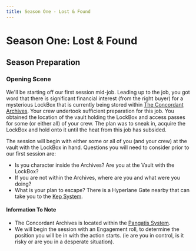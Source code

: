 ```yaml
---
title: Season One - Lost & Found
---
```


# Season One: Lost & Found

## Season Preparation

### Opening Scene

We'll be starting off our first session mid-job. Leading up to the job, you got word that there is significant financial interest (from the right buyer) for a mysterious LockBox that is currently being stored within [The Concordant Archives](/planets/concordant-archives). Your crew undertook sufficient preparation for this job. You obtained the location of the vault holding the LockBox and access passes for some (or either all) of your crew. The plan was to sneak in, acquire the LockBox and hold onto it until the heat from this job has subsided.

The session will begin with either some or all of you (and your crew) at the vault with the LockBox in hand. Questions you will need to consider prior to our first session are:

- Is you character inside the Archives? Are you at the Vault with the LockBox?
- If you are not within the Archives, where are you and what were you doing?
- What is your plan to escape? There is a Hyperlane Gate nearby that can take you to the [Kep System](/star-system/kep).

#### Information To Note

- The Concordant Archives is located within the [Pangatis System](/star-system/pangatis).
- We will begin the session with an Engagement roll, to determine the position you will be in with the action starts. (ie are you in control, is it risky or are you in a desperate situation).
